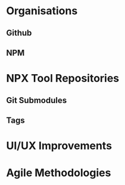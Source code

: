 # Organisations

## Github

## NPM

# NPX Tool Repositories

## Git Submodules

## Tags

# UI/UX Improvements

# Agile Methodologies
